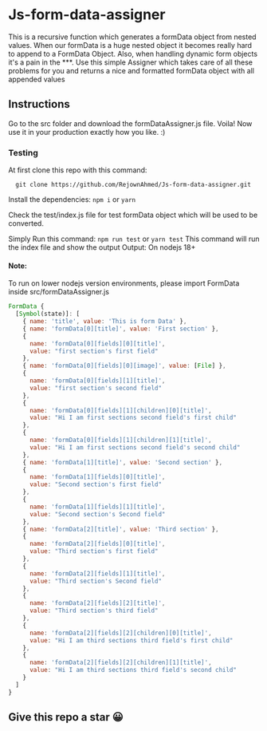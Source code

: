 # Js-form-data-assigner
This is a recursive function which generates a formData object from nested values. When our formData is a huge nested object it becomes really hard to append to a FormData Object. Also, when handling dynamic form objects it's a pain in the ***. Use this simple Assigner which takes care of all these problems for you and returns a nice and formatted formData object with all appended values
 
## Instructions
Go to the src folder and download the formDataAssigner.js file.
Voila! Now use it in your production exactly how you like. :)

### Testing
At first clone this repo with this command:

```git
  git clone https://github.com/RejownAhmed/Js-form-data-assigner.git
```

Install the dependencies: ``npm i`` or ``yarn``

Check the test/index.js file for test formData object which will be used to be converted.

Simply Run this command: ``npm run test`` or ``yarn test`` This command will run the index file and show the output
Output: On nodejs 18+

#### Note:
To run on lower nodejs version environments, please import FormData inside src/formDataAssigner.js 
```javascript
FormData {
  [Symbol(state)]: [
    { name: 'title', value: 'This is form Data' },
    { name: 'formData[0][title]', value: 'First section' },
    {
      name: 'formData[0][fields][0][title]',
      value: "first section's first field"
    },
    { name: 'formData[0][fields][0][image]', value: [File] },
    {
      name: 'formData[0][fields][1][title]',
      value: "first section's second field"
    },
    {
      name: 'formData[0][fields][1][children][0][title]',
      value: "Hi I am first sections second field's first child"
    },
    {
      name: 'formData[0][fields][1][children][1][title]',
      value: "Hi I am first sections second field's second child"
    },
    { name: 'formData[1][title]', value: 'Second section' },
    {
      name: 'formData[1][fields][0][title]',
      value: "Second section's first field"
    },
    {
      name: 'formData[1][fields][1][title]',
      value: "Second section's Second field"
    },
    { name: 'formData[2][title]', value: 'Third section' },
    {
      name: 'formData[2][fields][0][title]',
      value: "Third section's first field"
    },
    {
      name: 'formData[2][fields][1][title]',
      value: "Third section's Second field"
    },
    {
      name: 'formData[2][fields][2][title]',
      value: "Third section's third field"
    },
    {
      name: 'formData[2][fields][2][children][0][title]',
      value: "Hi I am third sections third field's first child"
    },
    {
      name: 'formData[2][fields][2][children][1][title]',
      value: "Hi I am third sections third field's second child"
    }
  ]
}
```
## Give this repo a star 😀

